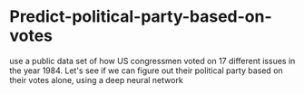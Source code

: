 # Predict-political-party-based-on-votes
use a public data set of how US congressmen voted on 17 different issues in the year 1984. Let's see if we can figure out their political party based on their votes alone, using a deep neural network
